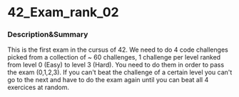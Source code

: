 # 42_Exam_rank_02
### Description&Summary

This is the first exam in the cursus of 42. We need to do 4 code challenges picked from a collection of ~ 60 challenges, 1 challenge per level ranked from level 0 (Easy) to level 3 (Hard). You need to do them in order to pass the exam (0,1,2,3). If you can't beat the challenge of a certain level you can't go to the next and have to do the exam again until you can beat all 4 exercices at random.
